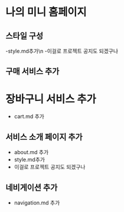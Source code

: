 # 나의 미니 홈페이지
## 스타일 구성
-style.md추가\n
-이걸로 프로젝트 공지도 되겠구나

## 구매 서비스 추가
# 장바구니 서비스 추가
- cart.md 추가

## 서비스 소개 페이지 추가
- about.md 추가
- style.md추가
- 이걸로 프로젝트 공지도 되겠구나
## 네비게이션 추가 
- navigation.md 추가
